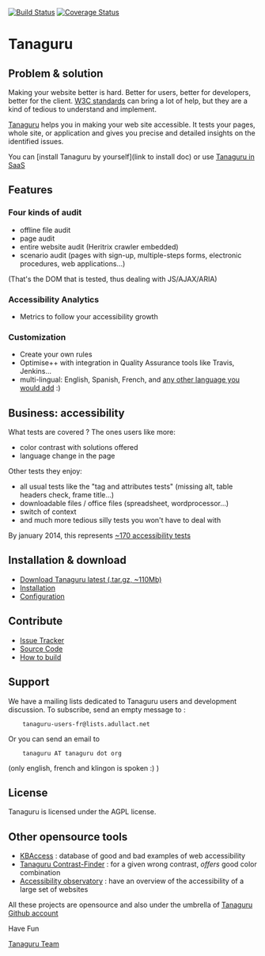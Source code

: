 [![Build Status](https://travis-ci.org/Tanaguru/Tanaguru.svg?branch=develop)](https://travis-ci.org/Tanaguru/Tanaguru) [![Coverage Status](https://coveralls.io/repos/Tanaguru/Tanaguru/badge.png?branch=develop)](https://coveralls.io/r/Tanaguru/Tanaguru)

# Tanaguru

## Problem & solution

Making your website better is hard. Better for users, better for developers,
better for the client. [W3C standards](http://www.w3.org/TR/) can bring a lot of
 help, but they are a kind of tedious to understand and implement.

[Tanaguru](http://www.tanaguru.com/) helps you in making your web site 
accessible. It tests your pages, whole site,  or application and gives you 
precise and detailed insights on the identified issues.

You can [install Tanaguru by yourself](link to install doc) or use 
[Tanaguru in SaaS](https://my.tanaguru.com/)

## Features

### Four kinds of audit

* offline file audit
* page audit
* entire website audit (Heritrix crawler embedded)
* scenario audit (pages with sign-up, multiple-steps forms, electronic procedures, web applications...)

(That's the DOM that is tested, thus dealing with JS/AJAX/ARIA)

### Accessibility Analytics

 * Metrics to follow your accessibility growth

### Customization

* Create your own rules
* Optimise++ with integration in Quality Assurance tools like Travis, Jenkins...
* multi-lingual: English, Spanish, French, and [any other language you would add](https://crowdin.com/project/tanaguru) :)

## Business: accessibility

What tests are covered ? The ones users like more:

* color contrast with solutions offered
* language change in the page

Other tests they enjoy:

* all usual tests like the "tag and attributes tests" (missing alt, table headers check, frame title...)
* downloadable files / office files (spreadsheet, wordprocessor...)
* switch of context
* and much more tedious silly tests you won't have to deal with

By january 2014, this represents [~170 accessibility tests](http://www.tanaguru.org/en/content/accessiweb-22-coverage)

## Installation & download

* [Download Tanaguru latest (.tar.gz, ~110Mb)](http://www.tanaguru.org/Download/tanaguru-latest.tar.gz)
* [Installation](http://www.tanaguru.org/en/content/tanaguru-3x)
* [Configuration](http://www.tanaguru.org/en/content/configuration)

## Contribute

- [Issue Tracker](https://github.com/Tanaguru/Tanaguru/issues)
- [Source Code](https://github.com/Tanaguru/Tanaguru)
- [How to build](http://www.tanaguru.org/en/content/how-build)

## Support

We have a mailing lists dedicated to Tanaguru users and development
discussion. To subscribe, send an empty message to :

        tanaguru-users-fr@lists.adullact.net

Or you can send an email to 

        tanaguru AT tanaguru dot org 

(only english, french and klingon is spoken :) ) 

## License

Tanaguru is licensed under the AGPL license.

## Other opensource tools

* [KBAccess](http://www.kbaccess.org/) : database of good and bad examples of web accessibility
* [Tanaguru Contrast-Finder](http://contrast-finder.tanaguru.com/) : for a given wrong contrast, *offers* good color combination
* [Accessibility observatory](http://observatoire-accessibilite.org/) : have an overview of the accessibility of a large set of websites
 
All these projects are opensource and also under the umbrella of [Tanaguru Github account](https://github.com/Tanaguru)

Have Fun

[Tanaguru Team](tanaguru-team.md)